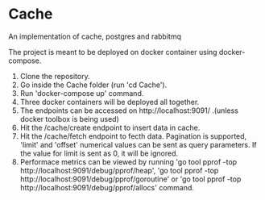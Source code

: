 # Cache
An implementation of cache, postgres and rabbitmq

The project is meant to be deployed on docker container using docker-compose.

1. Clone the repository.
2. Go inside the Cache folder (run 'cd Cache').
3. Run 'docker-compose up' command.
4. Three docker containers will be deployed all together.
5. The endpoints can be accessed on http://localhost:9091/ .(unless docker toolbox is being used)
6. Hit the /cache/create endpoint to insert data in cache.
7. Hit the /cache/fetch endpoint to fecth data. Pagination is supported, 'limit' and 'offset' numerical values can be sent as query parameters. If the value for limit is sent as 0, it will be ignored.
8. Performace metrics can be viewed by running 'go tool pprof -top http://localhost:9091/debug/pprof/heap', 'go tool pprof -top http://localhost:9091/debug/pprof/goroutine' or 'go tool pprof -top http://localhost:9091/debug/pprof/allocs' command.
